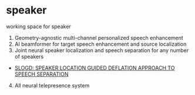 # speaker
working space for speaker


1. Geometry-agnostic multi-channel personalized speech enhancement 
2. AI beamformer for target speech enhancement and source localization
3. Joint neural speaker localization and speech separation for any number of speakers
* [SLOGD: SPEAKER LOCATION GUIDED DEFLATION APPROACH TO SPEECH
SEPARATION](https://arxiv.org/pdf/1910.11131.pdf)
4. All neural telepresence system
